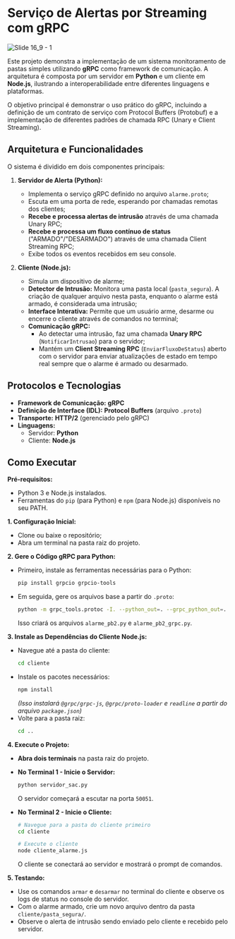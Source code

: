 # Serviço de Alertas por Streaming com gRPC

![Slide 16_9 - 1](https://github.com/user-attachments/assets/a0e2b9a8-9336-48a7-af73-31cd718943d4)

Este projeto demonstra a implementação de um sistema monitoramento de pastas simples utilizando **gRPC** como framework de comunicação. A arquitetura é composta por um servidor em **Python** e um cliente em **Node.js**, ilustrando a interoperabilidade entre diferentes linguagens e plataformas.

O objetivo principal é demonstrar o uso prático do gRPC, incluindo a definição de um contrato de serviço com Protocol Buffers (Protobuf) e a implementação de diferentes padrões de chamada RPC (Unary e Client Streaming).

## Arquitetura e Funcionalidades

O sistema é dividido em dois componentes principais:

1.  **Servidor de Alerta (Python):**
    *   Implementa o serviço gRPC definido no arquivo `alarme.proto`;
    *   Escuta em uma porta de rede, esperando por chamadas remotas dos clientes;
    *   **Recebe e processa alertas de intrusão** através de uma chamada Unary RPC;
    *   **Recebe e processa um fluxo contínuo de status** ("ARMADO"/"DESARMADO") através de uma chamada Client Streaming RPC;
    *   Exibe todos os eventos recebidos em seu console.

2.  **Cliente (Node.js):**
    *   Simula um dispositivo de alarme;
    *   **Detector de Intrusão:** Monitora uma pasta local (`pasta_segura`). A criação de qualquer arquivo nesta pasta, enquanto o alarme está armado, é considerada uma intrusão;
    *   **Interface Interativa:** Permite que um usuário arme, desarme ou encerre o cliente através de comandos no terminal;
    *   **Comunicação gRPC:**
        *   Ao detectar uma intrusão, faz uma chamada **Unary RPC** (`NotificarIntrusao`) para o servidor;
        *   Mantém um **Client Streaming RPC** (`EnviarFluxoDeStatus`) aberto com o servidor para enviar atualizações de estado em tempo real sempre que o alarme é armado ou desarmado.

## Protocolos e Tecnologias

*   **Framework de Comunicação:** **gRPC**
*   **Definição de Interface (IDL):** **Protocol Buffers** (arquivo `.proto`)
*   **Transporte:** **HTTP/2** (gerenciado pelo gRPC)
*   **Linguagens:**
    *   Servidor: **Python**
    *   Cliente: **Node.js**

## Como Executar

**Pré-requisitos:**
*   Python 3 e Node.js instalados.
*   Ferramentas do `pip` (para Python) e `npm` (para Node.js) disponíveis no seu PATH.

**1. Configuração Inicial:**
*   Clone ou baixe o repositório;
*   Abra um terminal na pasta raiz do projeto.

**2. Gere o Código gRPC para Python:**
*   Primeiro, instale as ferramentas necessárias para o Python:
    ```bash
    pip install grpcio grpcio-tools
    ```
*   Em seguida, gere os arquivos base a partir do `.proto`:
    ```bash
    python -m grpc_tools.protoc -I. --python_out=. --grpc_python_out=. alarme.proto
    ```
    Isso criará os arquivos `alarme_pb2.py` e `alarme_pb2_grpc.py`.

**3. Instale as Dependências do Cliente Node.js:**
*   Navegue até a pasta do cliente:
    ```bash
    cd cliente
    ```
*   Instale os pacotes necessários:
    ```bash
    npm install
    ```
    *(Isso instalará `@grpc/grpc-js`, `@grpc/proto-loader` e `readline` a partir do arquivo `package.json`)*
*   Volte para a pasta raiz:
    ```bash
    cd ..
    ```

**4. Execute o Projeto:**
*   **Abra dois terminais** na pasta raiz do projeto.

*   **No Terminal 1 - Inicie o Servidor:**
    ```bash
    python servidor_sac.py
    ```
    O servidor começará a escutar na porta `50051`.

*   **No Terminal 2 - Inicie o Cliente:**
    ```bash
    # Navegue para a pasta do cliente primeiro
    cd cliente
    
    # Execute o cliente
    node cliente_alarme.js
    ```
    O cliente se conectará ao servidor e mostrará o prompt de comandos.

**5. Testando:**
*   Use os comandos `armar` e `desarmar` no terminal do cliente e observe os logs de status no console do servidor.
*   Com o alarme armado, crie um novo arquivo dentro da pasta `cliente/pasta_segura/`.
*   Observe o alerta de intrusão sendo enviado pelo cliente e recebido pelo servidor.
